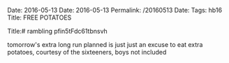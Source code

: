 Date: 2016-05-13
Date: 2016-05-13
Permalink: /20160513
Date: 
Tags: hb16
Title: FREE POTATOES
  
Title:# rambling pfin5tFdc61tbnsvh  
  
tomorrow's extra long run planned is just just an excuse to eat extra potatoes, courtesy of the sixteeners, boys not included  
